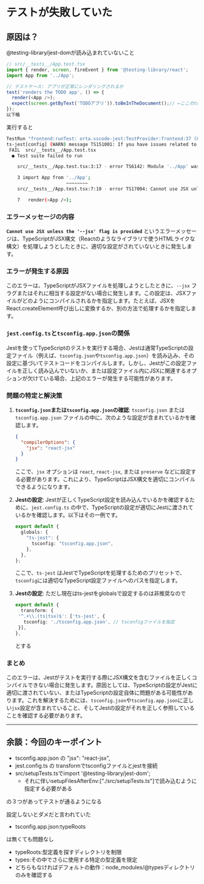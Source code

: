 # テストが失敗していた

## 原因は？

@testing-library/jest-domが読み込まれていないこと

```ts
// src/__tests__/App.test.tsx
import { render, screen, fireEvent } from '@testing-library/react';
import App from '../App';

// テストケース: アプリが正常にレンダリングされるか
test('renders the TODO app', () => {
  render(<App />);
  expect(screen.getByText('TODOアプリ')).toBeInTheDocument();// ←ここのtoBeInTheDocumentが型エラー解消しているものの機能していなかった様子
});
以下略
```

実行すると

```sh
TestRun "frontend:runTest: orta.vscode-jest:TestProvider:frontend:37 (0)" started
ts-jest[config] (WARN) message TS151001: If you have issues related to imports, you should consider setting `esModuleInterop` to `true` in your TypeScript configuration file (usually `tsconfig.json`). See https://blogs.msdn.microsoft.com/typescript/2018/01/31/announcing-typescript-2-7/#easier-ecmascript-module-interoperability for more information.
 FAIL  src/__tests__/App.test.tsx
  ● Test suite failed to run

    src/__tests__/App.test.tsx:3:17 - error TS6142: Module '../App' was resolved to '/Users/yoshiteru/my_repository/todo-app/frontend/src/App.tsx', but '--jsx' is not set.

    3 import App from '../App';
                      ~~~~~~~~
    src/__tests__/App.test.tsx:7:10 - error TS17004: Cannot use JSX unless the '--jsx' flag is provided.

    7   render(<App />);
```

### エラーメッセージの内容

**`Cannot use JSX unless the '--jsx' flag is provided`** というエラーメッセージは、TypeScriptがJSX構文（Reactのようなライブラリで使うHTMLライクな構文）を処理しようとしたときに、適切な設定がされていないときに発生します。

### エラーが発生する原因

このエラーは、TypeScriptがJSXファイルを処理しようとしたときに、`--jsx` フラグまたはそれに相当する設定がない場合に発生します。この設定は、JSXファイルがどのようにコンパイルされるかを指定します。たとえば、JSXをReact.createElement呼び出しに変換するか、別の方法で処理するかを指定します。

### `jest.config.ts`と`tsconfig.app.json`の関係

Jestを使ってTypeScriptのテストを実行する場合、Jestは通常TypeScriptの設定ファイル（例えば、`tsconfig.json`や`tsconfig.app.json`）を読み込み、その設定に基づいてテストコードをコンパイルします。しかし、Jestがこの設定ファイルを正しく読み込んでいないか、または設定ファイル内にJSXに関連するオプションが欠けている場合、上記のエラーが発生する可能性があります。

### 問題の特定と解決策

1. **`tsconfig.json`または`tsconfig.app.json`の確認**:
   `tsconfig.json` または `tsconfig.app.json` ファイルの中に、次のような設定が含まれているかを確認します。

   ```json
   {
     "compilerOptions": {
       "jsx": "react-jsx"
     }
   }
   ```

   ここで、`jsx` オプションは `react`, `react-jsx`, または `preserve` などに設定する必要があります。これにより、TypeScriptはJSX構文を適切にコンパイルできるようになります。

2. **Jestの設定**:
   Jestが正しくTypeScript設定を読み込んでいるかを確認するために、`jest.config.ts` の中で、TypeScriptの設定が適切にJestに渡されているかを確認します。以下はその一例です。

   ```typescript
   export default {
     globals: {
       "ts-jest": {
         tsconfig: "tsconfig.app.json",
       },
     },
   };
   ```

   ここで、`ts-jest` はJestでTypeScriptを処理するためのプリセットで、`tsconfig`には適切なTypeScript設定ファイルへのパスを指定します。

3. **Jestの設定**:
   ただし現在はts-jestをglobalsで設定するのは非推奨なので

   ```typescript
   export default {
     transform: {
    '^.+\\.(ts|tsx)$': ['ts-jest', {
      tsconfig: './tsconfig.app.json', // tsconfigファイルを指定
    }],
   },
   ```

   とする

### まとめ

このエラーは、Jestがテストを実行する際にJSX構文を含むファイルを正しくコンパイルできない場合に発生します。原因としては、TypeScriptの設定がJestに適切に渡されていない、またはTypeScriptの設定自体に問題がある可能性があります。これを解決するためには、`tsconfig.json`や`tsconfig.app.json`に正しい`jsx`設定が含まれていること、そしてJestの設定がそれを正しく参照していることを確認する必要があります。

---

## 余談：今回のキーポイント
   - tsconfig.app.json の "jsx": "react-jsx",
   - jest.config.ts の transformでtsconfigファイルとjestを接続
   - src/setupTests.tsでimport '@testing-library/jest-dom';
     - それに伴いsetupFilesAfterEnv:["./src/setupTests.ts"]で読み込むように指定する必要がある

の３つがあってテストが通るようになる

設定しないとダメだと言われていた
- tsconfig.app.json:typeRoots

は無くても問題なし
- typeRoots:型定義を探すディレクトリを制限
- types:その中でさらに使用する特定の型定義を限定
- どちらもなければデフォルトの動作：node_modules/@typesディレクトリのみを確認する